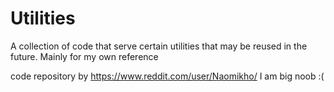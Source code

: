 # Utilities
A collection of code that serve certain utilities that may be reused in the future. Mainly for my own reference

code repository by https://www.reddit.com/user/Naomikho/ 
I am big noob :( 
